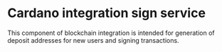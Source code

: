 # Cardano integration sign service

This component of blockchain integration is intended for generation of deposit addresses for new users and signing transactions.
